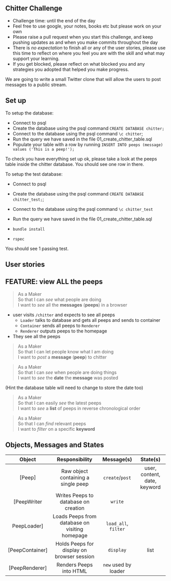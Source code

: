 ## Chitter Challenge

* Challenge time: until the end of the day
* Feel free to use google, your notes, books etc but please work on your own
* Please raise a pull request when you start this challenge, and keep pushing updates as and when you make commits throughout the day
* There is _no expectation_ to finish all or any of the user stories, please use this time to reflect on where you feel you are with the skill and what may support your learning.
* If you get blocked, please reflect on what blocked you and any strategies you adopted that helped you make progress.

We are going to write a small Twitter clone that will allow the users to post messages to a public stream.

## Set up

To setup the database:

* Connect to psql
* Create the database using the psql command `CREATE DATABASE chitter;`
* Connect to the database using the psql command `\c chitter`;
* Run the query we have saved in the file 01_create_chitter_table.sql
* Populate your table with a row by running `INSERT INTO peeps (message) values ('This is a peep!');`

To check you have everything set up ok, please take a look at the peeps table inside the chitter database. You should see one row in there.  

To setup the test database:
* Connect to psql
* Create the database using the psql
command `CREATE DATABASE chitter_test;`;
* Connect to the database using the psql command `\c chitter_test`
* Run the query we have saved in the file 01_create_chitter_table.sql

* `bundle install`
* `rspec`

You should see 1 passing test.

## User stories

## FEATURE: view ALL the peeps  
> As a Maker  
> So that I can _see_ what people are doing  
> I want to _see_ all the **messages** (**peeps**) in a browser  
  
- user visits `/chitter` and expects to see all peeps
    - `Loader` talks to database and gets all peeps and sends to container
    - `Container` sends all peeps to `Renderer`
    - `Renderer` outputs peeps to the homepage
- They see all the peeps

> As a Maker  
> So that I can let people know what I am doing  
> I want to _post_ a **message** (**peep**) to chitter  
 
> As a Maker  
> So that I can _see_ when people are doing things  
> I want to _see_ the **date** the **message** was posted  
  
(Hint the database table will need to change to store the date too)  
  
> As a Maker  
> So that I can easily _see_ the latest peeps  
> I want to _see_ a **list** of peeps in reverse chronological order  
 
> As a Maker  
> So that I can _find_ relevant peeps  
> I want to _filter_ on a specific **keyword**  

## Objects, Messages and States

|    Object     |                 Responsibility                 |      Message(s)      |           State(s)           |
| :-----------: | :--------------------------------------------: | :------------------: | :--------------------------: |
|     [Peep]      |      Raw object containing a single peep       |   `create`/`post`    | user, content, date, keyword |
|  [PeepWriter   |      Writes Peeps to database on creation      |       `write`        |                              |
|  PeepLoader]   | Loads Peeps from database on visiting homepage | `load_all`, `filter` |                              |
| [PeepContainer] |   Holds Peeps for display on browser session   |      `display`       |             list             |
| [PeepRenderer]  |            Renders Peeps into HTML             | `new` used by loader |                              |